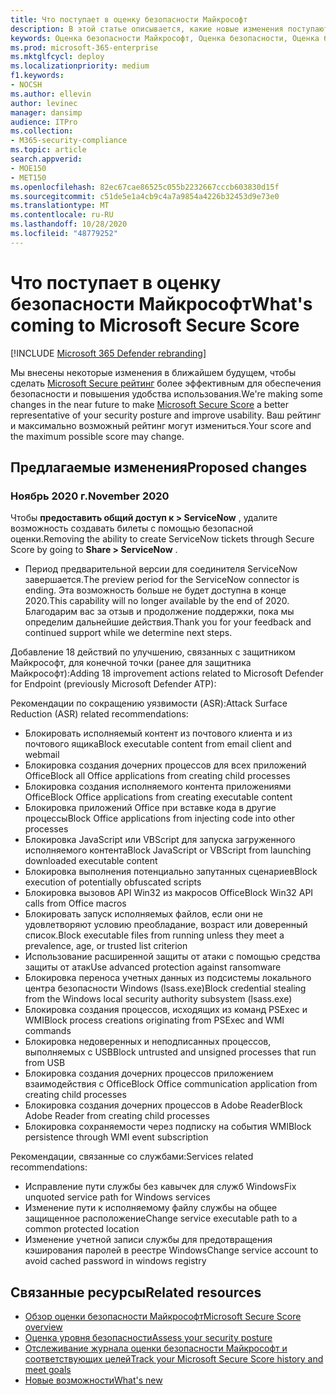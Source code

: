 ```yaml
---
title: Что поступает в оценку безопасности Майкрософт
description: В этой статье описывается, какие новые изменения поступают в оценку безопасности Майкрософт в центре безопасности Майкрософт 365.
keywords: Оценка безопасности Майкрософт, Оценка безопасности, Оценка безопасности Office 365, Оценка безопасности Microsoft 365, центр безопасности Майкрософт, действия по улучшению
ms.prod: microsoft-365-enterprise
ms.mktglfcycl: deploy
ms.localizationpriority: medium
f1.keywords:
- NOCSH
ms.author: ellevin
author: levinec
manager: dansimp
audience: ITPro
ms.collection:
- M365-security-compliance
ms.topic: article
search.appverid:
- MOE150
- MET150
ms.openlocfilehash: 82ec67cae86525c055b2232667cccb603830d15f
ms.sourcegitcommit: c51de5e1a4cb9c4a7a9854a4226b32453d9e73e0
ms.translationtype: MT
ms.contentlocale: ru-RU
ms.lasthandoff: 10/28/2020
ms.locfileid: "48779252"
---
```

# <a name="whats-coming-to-microsoft-secure-score"></a><span data-ttu-id="c9557-104">Что поступает в оценку безопасности Майкрософт</span><span class="sxs-lookup"><span data-stu-id="c9557-104">What's coming to Microsoft Secure Score</span></span>

[!INCLUDE [Microsoft 365 Defender rebranding](../includes/microsoft-defender.md)]

<span data-ttu-id="c9557-105">Мы внесены некоторые изменения в ближайшем будущем, чтобы сделать [Microsoft Secure рейтинг](microsoft-secure-score.md) более эффективным для обеспечения безопасности и повышения удобства использования.</span><span class="sxs-lookup"><span data-stu-id="c9557-105">We're making some changes in the near future to make [Microsoft Secure Score](microsoft-secure-score.md) a better representative of your security posture and improve usability.</span></span> <span data-ttu-id="c9557-106">Ваш рейтинг и максимально возможный рейтинг могут измениться.</span><span class="sxs-lookup"><span data-stu-id="c9557-106">Your score and the maximum possible score may change.</span></span>

## <a name="proposed-changes"></a><span data-ttu-id="c9557-107">Предлагаемые изменения</span><span class="sxs-lookup"><span data-stu-id="c9557-107">Proposed changes</span></span>

### <a name="november-2020"></a><span data-ttu-id="c9557-108">Ноябрь 2020 г.</span><span class="sxs-lookup"><span data-stu-id="c9557-108">November 2020</span></span>

<span data-ttu-id="c9557-109">Чтобы **предоставить общий доступ к > ServiceNow** , удалите возможность создавать билеты с помощью безопасной оценки.</span><span class="sxs-lookup"><span data-stu-id="c9557-109">Removing the ability to create ServiceNow tickets through Secure Score by going to **Share > ServiceNow** .</span></span>

- <span data-ttu-id="c9557-110">Период предварительной версии для соединителя ServiceNow завершается.</span><span class="sxs-lookup"><span data-stu-id="c9557-110">The preview period for the ServiceNow connector is ending.</span></span> <span data-ttu-id="c9557-111">Эта возможность больше не будет доступна в конце 2020.</span><span class="sxs-lookup"><span data-stu-id="c9557-111">This capability will no longer available by the end of 2020.</span></span> <span data-ttu-id="c9557-112">Благодарим вас за отзыв и продолжение поддержки, пока мы определим дальнейшие действия.</span><span class="sxs-lookup"><span data-stu-id="c9557-112">Thank you for your feedback and continued support while we determine next steps.</span></span>

<span data-ttu-id="c9557-113">Добавление 18 действий по улучшению, связанных с защитником Майкрософт, для конечной точки (ранее для защитника Майкрософт):</span><span class="sxs-lookup"><span data-stu-id="c9557-113">Adding 18 improvement actions related to Microsoft Defender for Endpoint (previously Microsoft Defender ATP):</span></span>

<span data-ttu-id="c9557-114">Рекомендации по сокращению уязвимости (ASR):</span><span class="sxs-lookup"><span data-stu-id="c9557-114">Attack Surface Reduction (ASR) related recommendations:</span></span>
- <span data-ttu-id="c9557-115">Блокировать исполняемый контент из почтового клиента и из почтового ящика</span><span class="sxs-lookup"><span data-stu-id="c9557-115">Block executable content from email client and webmail</span></span>
- <span data-ttu-id="c9557-116">Блокировка создания дочерних процессов для всех приложений Office</span><span class="sxs-lookup"><span data-stu-id="c9557-116">Block all Office applications from creating child processes</span></span>
- <span data-ttu-id="c9557-117">Блокировка создания исполняемого контента приложениями Office</span><span class="sxs-lookup"><span data-stu-id="c9557-117">Block Office applications from creating executable content</span></span>
- <span data-ttu-id="c9557-118">Блокировка приложений Office при вставке кода в другие процессы</span><span class="sxs-lookup"><span data-stu-id="c9557-118">Block Office applications from injecting code into other processes</span></span>
- <span data-ttu-id="c9557-119">Блокировка JavaScript или VBScript для запуска загруженного исполняемого контента</span><span class="sxs-lookup"><span data-stu-id="c9557-119">Block JavaScript or VBScript from launching downloaded executable content</span></span>
- <span data-ttu-id="c9557-120">Блокировка выполнения потенциально запутанных сценариев</span><span class="sxs-lookup"><span data-stu-id="c9557-120">Block execution of potentially obfuscated scripts</span></span>
- <span data-ttu-id="c9557-121">Блокировка вызовов API Win32 из макросов Office</span><span class="sxs-lookup"><span data-stu-id="c9557-121">Block Win32 API calls from Office macros</span></span>
- <span data-ttu-id="c9557-122">Блокировать запуск исполняемых файлов, если они не удовлетворяют условию преобладание, возраст или доверенный список.</span><span class="sxs-lookup"><span data-stu-id="c9557-122">Block executable files from running unless they meet a prevalence, age, or trusted list criterion</span></span>
- <span data-ttu-id="c9557-123">Использование расширенной защиты от атаки с помощью средства защиты от атак</span><span class="sxs-lookup"><span data-stu-id="c9557-123">Use advanced protection against ransomware</span></span>
- <span data-ttu-id="c9557-124">Блокировка переноса учетных данных из подсистемы локального центра безопасности Windows (lsass.exe)</span><span class="sxs-lookup"><span data-stu-id="c9557-124">Block credential stealing from the Windows local security authority subsystem (lsass.exe)</span></span>
- <span data-ttu-id="c9557-125">Блокировка создания процессов, исходящих из команд PSExec и WMI</span><span class="sxs-lookup"><span data-stu-id="c9557-125">Block process creations originating from PSExec and WMI commands</span></span>
- <span data-ttu-id="c9557-126">Блокировка недоверенных и неподписанных процессов, выполняемых с USB</span><span class="sxs-lookup"><span data-stu-id="c9557-126">Block untrusted and unsigned processes that run from USB</span></span>
- <span data-ttu-id="c9557-127">Блокировка создания дочерних процессов приложением взаимодействия с Office</span><span class="sxs-lookup"><span data-stu-id="c9557-127">Block Office communication application from creating child processes</span></span>
- <span data-ttu-id="c9557-128">Блокировка создания дочерних процессов в Adobe Reader</span><span class="sxs-lookup"><span data-stu-id="c9557-128">Block Adobe Reader from creating child processes</span></span>
- <span data-ttu-id="c9557-129">Блокировка сохраняемости через подписку на события WMI</span><span class="sxs-lookup"><span data-stu-id="c9557-129">Block persistence through WMI event subscription</span></span>

<span data-ttu-id="c9557-130">Рекомендации, связанные со службами:</span><span class="sxs-lookup"><span data-stu-id="c9557-130">Services related recommendations:</span></span>
- <span data-ttu-id="c9557-131">Исправление пути службы без кавычек для служб Windows</span><span class="sxs-lookup"><span data-stu-id="c9557-131">Fix unquoted service path for Windows services</span></span>
- <span data-ttu-id="c9557-132">Изменение пути к исполняемому файлу службы на общее защищенное расположение</span><span class="sxs-lookup"><span data-stu-id="c9557-132">Change service executable path to a common protected location</span></span>
- <span data-ttu-id="c9557-133">Изменение учетной записи службы для предотвращения кэширования паролей в реестре Windows</span><span class="sxs-lookup"><span data-stu-id="c9557-133">Change service account to avoid cached password in windows registry</span></span>

## <a name="related-resources"></a><span data-ttu-id="c9557-134">Связанные ресурсы</span><span class="sxs-lookup"><span data-stu-id="c9557-134">Related resources</span></span>

- [<span data-ttu-id="c9557-135">Обзор оценки безопасности Майкрософт</span><span class="sxs-lookup"><span data-stu-id="c9557-135">Microsoft Secure Score overview</span></span>](microsoft-secure-score.md)
- [<span data-ttu-id="c9557-136">Оценка уровня безопасности</span><span class="sxs-lookup"><span data-stu-id="c9557-136">Assess your security posture</span></span>](microsoft-secure-score-improvement-actions.md)
- [<span data-ttu-id="c9557-137">Отслеживание журнала оценки безопасности Майкрософт и соответствующих целей</span><span class="sxs-lookup"><span data-stu-id="c9557-137">Track your Microsoft Secure Score history and meet goals</span></span>](microsoft-secure-score-history-metrics-trends.md)
- [<span data-ttu-id="c9557-138">Новые возможности</span><span class="sxs-lookup"><span data-stu-id="c9557-138">What's new</span></span>](microsoft-secure-score-whats-new.md)
